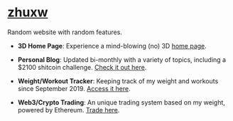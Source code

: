 # [zhuxw](https://www.zhuxw.com/)

Random website with random features.

- **3D Home Page**: Experience a mind-blowing (no) 3D [home page](https://www.zhuxw.com/).
  
- **Personal Blog**: Updated bi-monthly with a variety of topics, including a $2100 shitcoin challenge. [Check it out here](https://www.zhuxw.com/blog).

- **Weight/Workout Tracker**: Keeping track of my weight and workouts since September 2019. [Access it here](https://www.zhuxw.com/weight).

- **Web3/Crypto Trading**: An unique trading system based on my weight, powered by Ethereum. [Trade here](https://www.zhuxw.com/web3).
